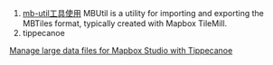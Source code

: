 1. [mb-util工具使用](https://zhuanlan.zhihu.com/p/31760283)
MBUtil is a utility for importing and exporting the MBTiles format, typically created with Mapbox TileMill.
2. tippecanoe

[Manage large data files for Mapbox Studio with Tippecanoe](https://docs.mapbox.com/help/troubleshooting/large-data-tippecanoe/)

[](https://stackoverflow.com/questions/53801169/how-to-load-large-geojson-file-into-mapbox)